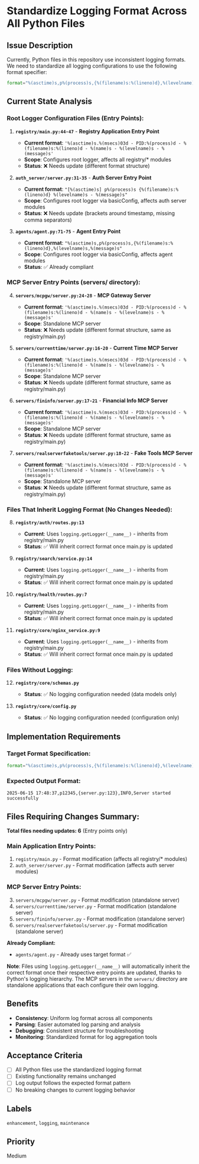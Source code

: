 # Standardize Logging Format Across All Python Files

## Issue Description

Currently, Python files in this repository use inconsistent logging formats. We need to standardize all logging configurations to use the following format specifier:

```python
format="%(asctime)s,p%(process)s,{%(filename)s:%(lineno)d},%(levelname)s,%(message)s"
```

## Current State Analysis

### Root Logger Configuration Files (Entry Points):

1. **`registry/main.py:44-47`** - **Registry Application Entry Point**
   - **Current format**: `'%(asctime)s.%(msecs)03d - PID:%(process)d - %(filename)s:%(lineno)d - %(name)s - %(levelname)s - %(message)s'`
   - **Scope**: Configures root logger, affects all registry/* modules
   - **Status**: ❌ Needs update (different format structure)

2. **`auth_server/server.py:31-35`** - **Auth Server Entry Point**
   - **Current format**: `"[%(asctime)s] p%(process)s {%(filename)s:%(lineno)d} %(levelname)s - %(message)s"`
   - **Scope**: Configures root logger via basicConfig, affects auth server modules
   - **Status**: ❌ Needs update (brackets around timestamp, missing comma separators)

3. **`agents/agent.py:71-75`** - **Agent Entry Point**
   - **Current format**: `"%(asctime)s,p%(process)s,{%(filename)s:%(lineno)d},%(levelname)s,%(message)s"`
   - **Scope**: Configures root logger via basicConfig, affects agent modules
   - **Status**: ✅ Already compliant

### MCP Server Entry Points (servers/ directory):

4. **`servers/mcpgw/server.py:24-28`** - **MCP Gateway Server**
   - **Current format**: `'%(asctime)s.%(msecs)03d - PID:%(process)d - %(filename)s:%(lineno)d - %(name)s - %(levelname)s - %(message)s'`
   - **Scope**: Standalone MCP server
   - **Status**: ❌ Needs update (different format structure, same as registry/main.py)

5. **`servers/currenttime/server.py:16-20`** - **Current Time MCP Server**
   - **Current format**: `'%(asctime)s.%(msecs)03d - PID:%(process)d - %(filename)s:%(lineno)d - %(name)s - %(levelname)s - %(message)s'`
   - **Scope**: Standalone MCP server
   - **Status**: ❌ Needs update (different format structure, same as registry/main.py)

6. **`servers/fininfo/server.py:17-21`** - **Financial Info MCP Server**
   - **Current format**: `'%(asctime)s.%(msecs)03d - PID:%(process)d - %(filename)s:%(lineno)d - %(name)s - %(levelname)s - %(message)s'`
   - **Scope**: Standalone MCP server
   - **Status**: ❌ Needs update (different format structure, same as registry/main.py)

7. **`servers/realserverfaketools/server.py:18-22`** - **Fake Tools MCP Server**
   - **Current format**: `'%(asctime)s.%(msecs)03d - PID:%(process)d - %(filename)s:%(lineno)d - %(name)s - %(levelname)s - %(message)s'`
   - **Scope**: Standalone MCP server
   - **Status**: ❌ Needs update (different format structure, same as registry/main.py)

### Files That Inherit Logging Format (No Changes Needed):

8. **`registry/auth/routes.py:13`**
   - **Current**: Uses `logging.getLogger(__name__)` - inherits from registry/main.py
   - **Status**: ✅ Will inherit correct format once main.py is updated

9. **`registry/search/service.py:14`**
   - **Current**: Uses `logging.getLogger(__name__)` - inherits from registry/main.py
   - **Status**: ✅ Will inherit correct format once main.py is updated

10. **`registry/health/routes.py:7`**
    - **Current**: Uses `logging.getLogger(__name__)` - inherits from registry/main.py
    - **Status**: ✅ Will inherit correct format once main.py is updated

11. **`registry/core/nginx_service.py:9`**
    - **Current**: Uses `logging.getLogger(__name__)` - inherits from registry/main.py
    - **Status**: ✅ Will inherit correct format once main.py is updated

### Files Without Logging:

12. **`registry/core/schemas.py`**
    - **Status**: ✅ No logging configuration needed (data models only)

13. **`registry/core/config.py`**
    - **Status**: ✅ No logging configuration needed (configuration only)

## Implementation Requirements

### Target Format Specification:
```python
format="%(asctime)s,p%(process)s,{%(filename)s:%(lineno)d},%(levelname)s,%(message)s"
```

### Expected Output Format:
```
2025-06-15 17:48:37,p12345,{server.py:123},INFO,Server started successfully
```

## Files Requiring Changes Summary:

**Total files needing updates: 6** (Entry points only)

### Main Application Entry Points:
1. `registry/main.py` - Format modification (affects all registry/* modules)
2. `auth_server/server.py` - Format modification (affects auth server modules)

### MCP Server Entry Points:
3. `servers/mcpgw/server.py` - Format modification (standalone server)
4. `servers/currenttime/server.py` - Format modification (standalone server)
5. `servers/fininfo/server.py` - Format modification (standalone server)
6. `servers/realserverfaketools/server.py` - Format modification (standalone server)

**Already Compliant:**
- `agents/agent.py` - Already uses target format ✅

**Note**: Files using `logging.getLogger(__name__)` will automatically inherit the correct format once their respective entry points are updated, thanks to Python's logging hierarchy. The MCP servers in the `servers/` directory are standalone applications that each configure their own logging.

## Benefits

- **Consistency**: Uniform log format across all components
- **Parsing**: Easier automated log parsing and analysis
- **Debugging**: Consistent structure for troubleshooting
- **Monitoring**: Standardized format for log aggregation tools

## Acceptance Criteria

- [ ] All Python files use the standardized logging format
- [ ] Existing functionality remains unchanged
- [ ] Log output follows the expected format pattern
- [ ] No breaking changes to current logging behavior

## Labels
`enhancement`, `logging`, `maintenance`

## Priority
Medium